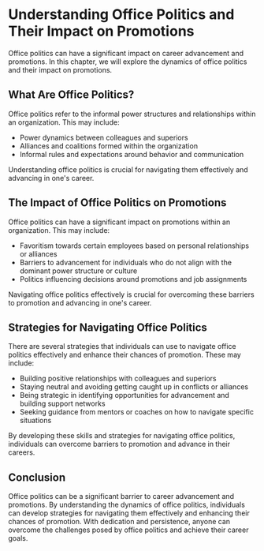Understanding Office Politics and Their Impact on Promotions
===================================================================================================

Office politics can have a significant impact on career advancement and promotions. In this chapter, we will explore the dynamics of office politics and their impact on promotions.

What Are Office Politics?
-------------------------

Office politics refer to the informal power structures and relationships within an organization. This may include:

* Power dynamics between colleagues and superiors
* Alliances and coalitions formed within the organization
* Informal rules and expectations around behavior and communication

Understanding office politics is crucial for navigating them effectively and advancing in one's career.

The Impact of Office Politics on Promotions
-------------------------------------------

Office politics can have a significant impact on promotions within an organization. This may include:

* Favoritism towards certain employees based on personal relationships or alliances
* Barriers to advancement for individuals who do not align with the dominant power structure or culture
* Politics influencing decisions around promotions and job assignments

Navigating office politics effectively is crucial for overcoming these barriers to promotion and advancing in one's career.

Strategies for Navigating Office Politics
-----------------------------------------

There are several strategies that individuals can use to navigate office politics effectively and enhance their chances of promotion. These may include:

* Building positive relationships with colleagues and superiors
* Staying neutral and avoiding getting caught up in conflicts or alliances
* Being strategic in identifying opportunities for advancement and building support networks
* Seeking guidance from mentors or coaches on how to navigate specific situations

By developing these skills and strategies for navigating office politics, individuals can overcome barriers to promotion and advance in their careers.

Conclusion
----------

Office politics can be a significant barrier to career advancement and promotions. By understanding the dynamics of office politics, individuals can develop strategies for navigating them effectively and enhancing their chances of promotion. With dedication and persistence, anyone can overcome the challenges posed by office politics and achieve their career goals.
